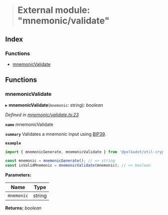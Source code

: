 > # External module: "mnemonic/validate"

## Index

### Functions

* [mnemonicValidate](_mnemonic_validate_.md#mnemonicvalidate)

## Functions

###  mnemonicValidate

▸ **mnemonicValidate**(`mnemonic`: string): *boolean*

*Defined in [mnemonic/validate.ts:23](https://github.com/polkadot-js/common/blob/884c965/packages/util-crypto/src/mnemonic/validate.ts#L23)*

**`name`** mnemonicValidate

**`summary`** Validates a mnemonic input using [BIP39](https://github.com/bitcoin/bips/blob/master/bip-0039.mediawiki).

**`example`** 
<BR>

```javascript
import { mnemonicGenerate, mnemonicValidate } from '@polkadot/util-crypto';

const mnemonic = mnemonicGenerate(); // => string
const isValidMnemonic = mnemonicValidate(mnemonic); // => boolean
```

**Parameters:**

Name | Type |
------ | ------ |
`mnemonic` | string |

**Returns:** *boolean*